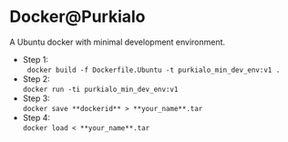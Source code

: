 # Docker@Purkialo
A Ubuntu docker with minimal development environment.

* Step 1:  
    ``` docker build -f Dockerfile.Ubuntu -t purkialo_min_dev_env:v1 .```
* Step 2:  
    ``` docker run -ti purkialo_min_dev_env:v1 ```
* Step 3:  
    ``` docker save **dockerid** > **your_name**.tar ```
* Step 4:  
    ``` docker load < **your_name**.tar ```
